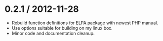 
0.2.1 / 2012-11-28 
==================

  * Rebuild function definitions for ELPA package with newest PHP
    manual.
  * Use options suitable for building on my linux box.
  * Minor code and documentation cleanup.
